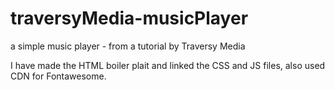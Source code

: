 # traversyMedia-musicPlayer

a simple music player - from a tutorial by Traversy Media

I have made the HTML boiler plait and linked the CSS and JS files, also used CDN for Fontawesome.
